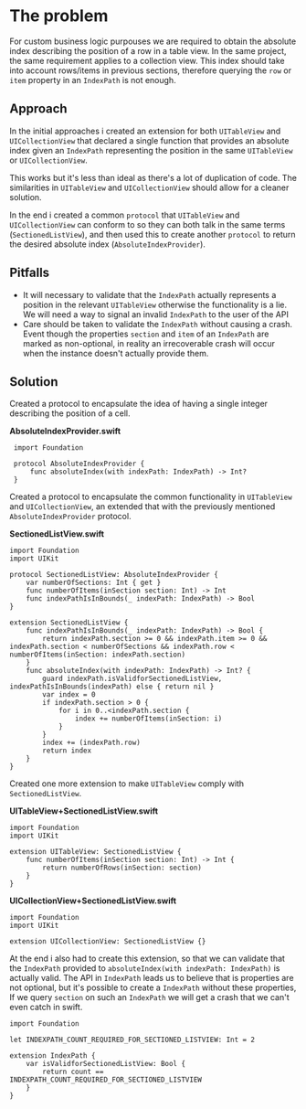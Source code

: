 # The problem
For custom business logic purpouses we are required to obtain the absolute index describing the position of a row in a table view. In the same project, the same requirement applies to a collection view. This index should take into account rows/items in previous sections, therefore querying the `row` or `item` property in an `IndexPath` is not enough.

## Approach

In the initial approaches i created an extension for both `UITableView` and `UICollectionView` that declared a single function that provides an absolute index given an `IndexPath` representing the position in the same `UITableView` or `UICollectionView`.

This works but it's less than ideal as there's a lot of duplication of code. The similarities in `UITableView` and `UICollectionView` should allow for a cleaner solution. 

In the end i created a common `protocol` that `UITableView` and `UICollectionView` can conform to so they can both talk in the same terms (`SectionedListView`), and then used this to create another `protocol` to return the desired absolute index (`AbsoluteIndexProvider`).

## Pitfalls

* It will necessary to validate that the `IndexPath` actually represents a position in the relevant `UITableView` otherwise the functionality is a lie. We will need a way to signal an invalid `IndexPath` to the user of the API
* Care should be taken to validate the `IndexPath` without causing a crash. Event though the properties `section` and `item` of an `IndexPath` are marked as non-optional, in reality an irrecoverable crash will occur when the instance doesn't actually provide them.

## Solution

Created a protocol to encapsulate the idea of having a single integer describing the position of a cell.

__AbsoluteIndexProvider.swift__

```
 import Foundation

 protocol AbsoluteIndexProvider {
     func absoluteIndex(with indexPath: IndexPath) -> Int?
 }
```

Created a protocol to encapsulate the common functionality in `UITableView` and `UICollectionView`, an extended that with the previously mentioned `AbsoluteIndexProvider` protocol.

__SectionedListView.swift__

```
import Foundation
import UIKit

protocol SectionedListView: AbsoluteIndexProvider {
    var numberOfSections: Int { get }
    func numberOfItems(inSection section: Int) -> Int
    func indexPathIsInBounds(_ indexPath: IndexPath) -> Bool
}

extension SectionedListView {
    func indexPathIsInBounds(_ indexPath: IndexPath) -> Bool {
        return indexPath.section >= 0 && indexPath.item >= 0 && indexPath.section < numberOfSections && indexPath.row < numberOfItems(inSection: indexPath.section)
    }
    func absoluteIndex(with indexPath: IndexPath) -> Int? {
        guard indexPath.isValidforSectionedListView, indexPathIsInBounds(indexPath) else { return nil }
        var index = 0
        if indexPath.section > 0 {
            for i in 0..<indexPath.section {
                index += numberOfItems(inSection: i)
            }
        }
        index += (indexPath.row)
        return index
    }
}
```

Created one more extension to make `UITableView` comply with `SectionedListView`.

__UITableView+SectionedListView.swift__
```
import Foundation
import UIKit

extension UITableView: SectionedListView {
    func numberOfItems(inSection section: Int) -> Int {
        return numberOfRows(inSection: section)
    }
}
```

__UICollectionView+SectionedListView.swift__
```
import Foundation
import UIKit

extension UICollectionView: SectionedListView {}
```

At the end i also had to create this extension, so that we can validate that the `IndexPath` provided to `absoluteIndex(with indexPath: IndexPath)` is actually valid. The API in `IndexPath` leads us to believe that is properties are not optional, but it's possible to create a `IndexPath` without these properties, If we query `section` on such an `IndexPath` we will get a crash that we can't even catch in swift.

```
import Foundation

let INDEXPATH_COUNT_REQUIRED_FOR_SECTIONED_LISTVIEW: Int = 2

extension IndexPath {
    var isValidforSectionedListView: Bool {
        return count == INDEXPATH_COUNT_REQUIRED_FOR_SECTIONED_LISTVIEW
    }
}
```

